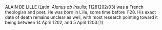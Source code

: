 ALAIN DE LILLE (Latin: _Alanus ab Insulis_; 11281202/03) was a French theologian and poet. He was born in Lille, some time before 1128. His exact date of death remains unclear as well, with most research pointing toward it being between 14 April 1202, and 5 April 1203.[1]
